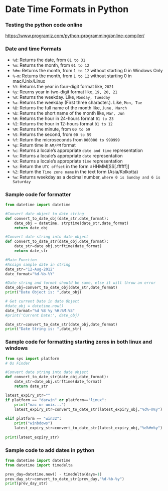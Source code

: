 # Date Time Formats in Python
### Testing the python code online
https://www.programiz.com/python-programming/online-compiler/

### Date and time Formats
- `%d`: Returns the date, from `01 to 31`
- `%m`: Returns the month, from `01 to 12`
- `%#m`: Returns the month, from `1 to 12` without starting 0 in Windows Only
- `%-m`: Returns the month, from `1 to 12` without starting 0 in mac/Unix/Linux
- `%Y`: Returns the year in four-digit format like, `2021`
- `%y`: Reurns year in two-digit format like, `19, 20, 21`
- `%A`: Returns the weekday. Like, `Monday, Tuesday`
- `%a`: Returns the weekday (First three character.). Like, `Mon, Tue`
- `%B`: Returns the full name of the month like, `June, March`
- `%b`: Returns the short name of the month like, `Mar, Jun`
- `%H`: Returns the hour in 24-hours format `01 to 23`
- `%I`: Returns the hour in 12-hours format `01 to 12`
- `%M`: Returns the minute, from `00 to 59`
- `%S`: Returns the second, from `00 to 59`
- `%f`: Return the microseconds from `000000 to 999999`
- `%p`: Return time in `AM/PM` format
- `%c`: Returns a locale’s appropriate `date and time` representation
- `%x`: Returns a locale’s appropriate `date` representation
- `%X`: Returns a locale’s appropriate `time` representation
- `%z`: Return the `UTC offset` in the form ±HHMM[SS[.ffffff]]
- `%Z`: Return the `Time zone name` in the text form (Asia/Kolkotta)
- `%w`: Returns weekday as a decimal number, `where 0 is Sunday and 6 is Saturday`

### Sample code for formatter
```python
from datetime import datetime

#Convert date object to date string
def convert_to_date_obj(date_str,date_format):
	date_obj = datetime. strptime(date_str,date_format)
	return date_obj

#Convert date string into date object
def convert_to_date_str(date_obj,date_format):
	date_str=date_obj.strftime(date_format)
	return date_str

#Main Function
#Assign sample date in string
date_str="12-Aug-2012"
date_format="%d-%b-%Y"

#Date string and format should be same, else it will throw an error
date_obj=convert_to_date_obj(date_str,date_format)
print("Date Object is: ",date_obj)

# Get current Date in date Object
#date_obj = datetime.now()
date_format="%d %B %y %H:%M:%S"
#print('Current Date:', date_obj)

date_str=convert_to_date_str(date_obj,date_format)
print("Date String is: ",date_str)
```

### Sample code for formatting starting zeros in both linux and windows
```python
from sys import platform
# Os Finder

#Convert date string into date object
def convert_to_date_str(date_obj,date_format):
	date_str=date_obj.strftime(date_format)
	return date_str

latest_expiry_str=""	
if platform == "darwin" or platform=="linux":
	print("mac or unix...")
	latest_expiry_str=convert_to_date_str(latest_expiry_obj,"%d%-m%y")
			
elif platform == "win32":
	print("winbdows")
	latest_expiry_str=convert_to_date_str(latest_expiry_obj,"%d%#m%y")
	
print(latest_expiry_str)
```

### Sample code to add dates in python
```python
from datetime import datetime
from datetime import timedelta

prev_day=datetime.now() - timedelta(days=1)
prev_day_str=convert_to_date_str(prev_day,"%d-%b-%y")
print(prev_day_str)

```
